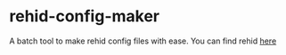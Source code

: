 # rehid-config-maker
A batch tool to make rehid config files with ease. You can find rehid [here](https://gbatemp.net/threads/wip-rehid-hid-module-rewrite-for-easy-button-remapping-and-more.585387/) 
